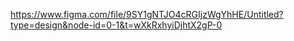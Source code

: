 https://www.figma.com/file/9SY1gNTJO4cRGIjzWgYhHE/Untitled?type=design&node-id=0-1&t=wXkRxhyiDjhtX2gP-0
